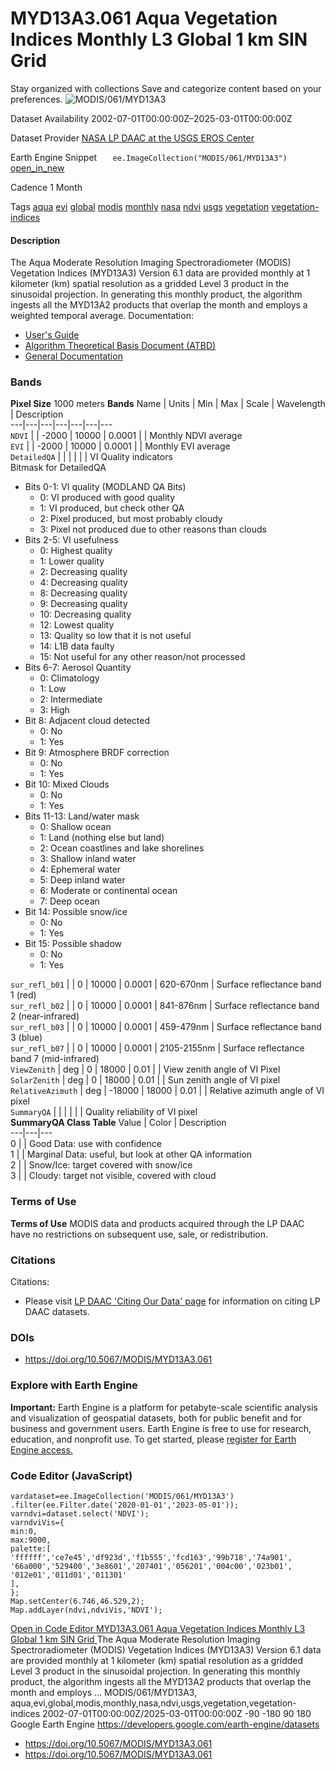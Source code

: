  
#  MYD13A3.061 Aqua Vegetation Indices Monthly L3 Global 1 km SIN Grid 
Stay organized with collections  Save and categorize content based on your preferences. 
![MODIS/061/MYD13A3](https://developers.google.com/earth-engine/datasets/images/MODIS/MODIS_061_MYD13A3_sample.png) 

Dataset Availability
    2002-07-01T00:00:00Z–2025-03-01T00:00:00Z 

Dataset Provider
     [ NASA LP DAAC at the USGS EROS Center ](https://doi.org/10.5067/MODIS/MYD13A3.061) 

Earth Engine Snippet
     `    ee.ImageCollection("MODIS/061/MYD13A3")   ` [ open_in_new ](https://code.earthengine.google.com/?scriptPath=Examples:Datasets/MODIS/MODIS_061_MYD13A3) 

Cadence
    1 Month 

Tags
     [aqua](https://developers.google.com/earth-engine/datasets/tags/aqua) [evi](https://developers.google.com/earth-engine/datasets/tags/evi) [global](https://developers.google.com/earth-engine/datasets/tags/global) [modis](https://developers.google.com/earth-engine/datasets/tags/modis) [monthly](https://developers.google.com/earth-engine/datasets/tags/monthly) [nasa](https://developers.google.com/earth-engine/datasets/tags/nasa) [ndvi](https://developers.google.com/earth-engine/datasets/tags/ndvi) [usgs](https://developers.google.com/earth-engine/datasets/tags/usgs) [vegetation](https://developers.google.com/earth-engine/datasets/tags/vegetation) [vegetation-indices](https://developers.google.com/earth-engine/datasets/tags/vegetation-indices)
#### Description
The Aqua Moderate Resolution Imaging Spectroradiometer (MODIS) Vegetation Indices (MYD13A3) Version 6.1 data are provided monthly at 1 kilometer (km) spatial resolution as a gridded Level 3 product in the sinusoidal projection. In generating this monthly product, the algorithm ingests all the MYD13A2 products that overlap the month and employs a weighted temporal average.
Documentation:
  * [User's Guide](https://lpdaac.usgs.gov/documents/621/MOD13_User_Guide_V61.pdf)
  * [Algorithm Theoretical Basis Document (ATBD)](https://lpdaac.usgs.gov/documents/104/MOD13_ATBD.pdf)
  * [General Documentation](https://ladsweb.modaps.eosdis.nasa.gov/filespec/MODIS/61/MYD13A3)


### Bands
**Pixel Size** 1000 meters 
**Bands**
Name | Units | Min | Max | Scale | Wavelength | Description  
---|---|---|---|---|---|---  
`NDVI` |  |  -2000  |  10000  | 0.0001 |  | Monthly NDVI average  
`EVI` |  |  -2000  |  10000  | 0.0001 |  | Monthly EVI average  
`DetailedQA` |  |  |  |  |  | VI Quality indicators  
Bitmask for DetailedQA
  * Bits 0-1: VI quality (MODLAND QA Bits) 
    * 0: VI produced with good quality
    * 1: VI produced, but check other QA
    * 2: Pixel produced, but most probably cloudy
    * 3: Pixel not produced due to other reasons than clouds
  * Bits 2-5: VI usefulness 
    * 0: Highest quality
    * 1: Lower quality
    * 2: Decreasing quality
    * 4: Decreasing quality
    * 8: Decreasing quality
    * 9: Decreasing quality
    * 10: Decreasing quality
    * 12: Lowest quality
    * 13: Quality so low that it is not useful
    * 14: L1B data faulty
    * 15: Not useful for any other reason/not processed
  * Bits 6-7: Aerosol Quantity 
    * 0: Climatology
    * 1: Low
    * 2: Intermediate
    * 3: High
  * Bit 8: Adjacent cloud detected 
    * 0: No
    * 1: Yes
  * Bit 9: Atmosphere BRDF correction 
    * 0: No
    * 1: Yes
  * Bit 10: Mixed Clouds 
    * 0: No
    * 1: Yes
  * Bits 11-13: Land/water mask 
    * 0: Shallow ocean
    * 1: Land (nothing else but land)
    * 2: Ocean coastlines and lake shorelines
    * 3: Shallow inland water
    * 4: Ephemeral water
    * 5: Deep inland water
    * 6: Moderate or continental ocean
    * 7: Deep ocean
  * Bit 14: Possible snow/ice 
    * 0: No
    * 1: Yes
  * Bit 15: Possible shadow 
    * 0: No
    * 1: Yes

  
`sur_refl_b01` |  |  0  |  10000  | 0.0001 | 620-670nm | Surface reflectance band 1 (red)  
`sur_refl_b02` |  |  0  |  10000  | 0.0001 | 841-876nm | Surface reflectance band 2 (near-infrared)  
`sur_refl_b03` |  |  0  |  10000  | 0.0001 | 459-479nm | Surface reflectance band 3 (blue)  
`sur_refl_b07` |  |  0  |  10000  | 0.0001 | 2105-2155nm | Surface reflectance band 7 (mid-infrared)  
`ViewZenith` | deg |  0  |  18000  | 0.01 |  | View zenith angle of VI Pixel  
`SolarZenith` | deg |  0  |  18000  | 0.01 |  | Sun zenith angle of VI pixel  
`RelativeAzimuth` | deg |  -18000  |  18000  | 0.01 |  | Relative azimuth angle of VI pixel  
`SummaryQA` |  |  |  |  |  | Quality reliability of VI pixel  
**SummaryQA Class Table**
Value | Color | Description  
---|---|---  
0 |  | Good Data: use with confidence  
1 |  | Marginal Data: useful, but look at other QA information  
2 |  | Snow/Ice: target covered with snow/ice  
3 |  | Cloudy: target not visible, covered with cloud  
### Terms of Use
**Terms of Use**
MODIS data and products acquired through the LP DAAC have no restrictions on subsequent use, sale, or redistribution.
### Citations
Citations:
  * Please visit [LP DAAC 'Citing Our Data' page](https://lpdaac.usgs.gov/citing_our_data) for information on citing LP DAAC datasets.


### DOIs
  * [ https://doi.org/10.5067/MODIS/MYD13A3.061 ](https://doi.org/10.5067/MODIS/MYD13A3.061)


### Explore with Earth Engine
**Important:** Earth Engine is a platform for petabyte-scale scientific analysis and visualization of geospatial datasets, both for public benefit and for business and government users. Earth Engine is free to use for research, education, and nonprofit use. To get started, please [register for Earth Engine access.](https://console.cloud.google.com/earth-engine)
### Code Editor (JavaScript)
```
vardataset=ee.ImageCollection('MODIS/061/MYD13A3')
.filter(ee.Filter.date('2020-01-01','2023-05-01'));
varndvi=dataset.select('NDVI');
varndviVis={
min:0,
max:9000,
palette:[
'ffffff','ce7e45','df923d','f1b555','fcd163','99b718','74a901',
'66a000','529400','3e8601','207401','056201','004c00','023b01',
'012e01','011d01','011301'
],
};
Map.setCenter(6.746,46.529,2);
Map.addLayer(ndvi,ndviVis,'NDVI');
```
[ Open in Code Editor ](https://code.earthengine.google.com/?scriptPath=Examples:Datasets/MODIS/MODIS_061_MYD13A3)
[ MYD13A3.061 Aqua Vegetation Indices Monthly L3 Global 1 km SIN Grid ](https://developers.google.com/earth-engine/datasets/catalog/MODIS_061_MYD13A3)
The Aqua Moderate Resolution Imaging Spectroradiometer (MODIS) Vegetation Indices (MYD13A3) Version 6.1 data are provided monthly at 1 kilometer (km) spatial resolution as a gridded Level 3 product in the sinusoidal projection. In generating this monthly product, the algorithm ingests all the MYD13A2 products that overlap the month and employs …
MODIS/061/MYD13A3, aqua,evi,global,modis,monthly,nasa,ndvi,usgs,vegetation,vegetation-indices 
2002-07-01T00:00:00Z/2025-03-01T00:00:00Z
-90 -180 90 180 
Google Earth Engine
https://developers.google.com/earth-engine/datasets
  * [ https://doi.org/10.5067/MODIS/MYD13A3.061 ](https://doi.org/https://doi.org/10.5067/MODIS/MYD13A3.061)
  * [ https://doi.org/10.5067/MODIS/MYD13A3.061 ](https://doi.org/https://developers.google.com/earth-engine/datasets/catalog/MODIS_061_MYD13A3)


